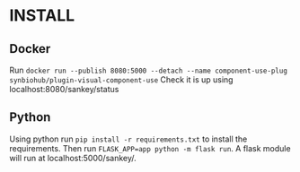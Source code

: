 # INSTALL
## Docker
Run `docker run --publish 8080:5000 --detach --name component-use-plug synbiohub/plugin-visual-component-use` Check it is up using localhost:8080/sankey/status

## Python
Using python run `pip install -r requirements.txt` to install the requirements. 
Then run `FLASK_APP=app python -m flask run`. 
A flask module will run at localhost:5000/sankey/.
